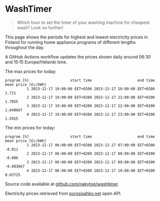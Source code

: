 
# WashTimer

> Which hour to set the timer of your washing machine for cheapest wash? Look no further!

This page shows the periods for highest and lowest electricity prices in Finland 
for running home appliance programs of different lengths throughout the day. 

A GitHub Actions workflow updates the prices shown daily around 06:30 and 15:15 Europe/Helsinki time.

The max prices for today:

	program [h]                   start time                     end time mean price [€c/kWh]
	          1 2023-12-17 19:00:00 EET+0200 2023-12-17 20:00:00 EET+0200               1.721
	          2 2023-12-17 19:00:00 EET+0200 2023-12-17 21:00:00 EET+0200              1.7055
	          3 2023-12-17 19:00:00 EET+0200 2023-12-17 22:00:00 EET+0200            1.649667
	          4 2023-12-17 19:00:00 EET+0200 2023-12-17 23:00:00 EET+0200              1.5915

The min prices for today:

	program [h]                   start time                     end time mean price [€c/kWh]
	          1 2023-12-17 06:00:00 EET+0200 2023-12-17 07:00:00 EET+0200              -0.011
	          2 2023-12-17 06:00:00 EET+0200 2023-12-17 08:00:00 EET+0200              -0.006
	          3 2023-12-17 06:00:00 EET+0200 2023-12-17 09:00:00 EET+0200           -0.003667
	          4 2023-12-17 06:00:00 EET+0200 2023-12-17 10:00:00 EET+0200             0.03725


Source code available at [github.com/nakytoe/washtimer](https://github.com/nakytoe/washtimer).

Electricity prices retrieved from [porssisahko.net](https://porssisahko.net/api) open API.
